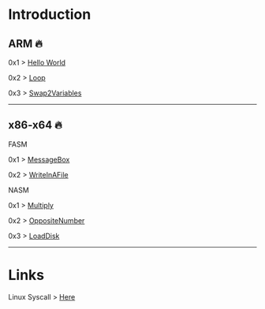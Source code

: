 # Introduction

ARM 🔥
---

0x1 > [Hello World](https://github.com/n3k0girl/Assembly-training/blob/main/HelloCat/HelloCat.s)

0x2 > [Loop](https://github.com/n3k0girl/Assembly-training/blob/main/HelloCat/LoopSimpleAddAndSub.s)

0x3 > [Swap2Variables](https://github.com/n3k0girl/Assembly-training/blob/main/HelloCat/swap-in-arm.s)

---

x86-x64 🔥
---

FASM

0x1 > [MessageBox](https://github.com/n3k0girl/Assembly-training/blob/main/FasmWTF/HelloMyDearCat.asm)

0x2 > [WriteInAFile](https://github.com/n3k0girl/Assembly-training/blob/main/FasmWTF/makemycatgreatagain.asm)

NASM

0x1 > [Multiply](https://github.com/n3k0girl/Assembly-training/blob/main/NASM/Multiply.asm)

0x2 > [OppositeNumber](https://github.com/n3k0girl/Assembly-training/blob/main/NASM/OppositeNumber.asm)

0x3 > [LoadDisk](https://github.com/n3k0girl/Assembly-training/blob/main/NASM/disk.asm)

---
# Links

Linux Syscall > [Here](https://syscall.sh)
